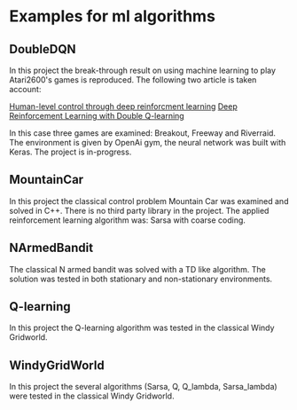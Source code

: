 # Examples for ml algorithms

## DoubleDQN

In this project the break-through result on using machine learning to play Atari2600's games is reproduced. The following two article is taken account:

[Human-level control through deep reinforcment learning](http://www.nature.com/nature/journal/v518/n7540/full/nature14236.html)
[Deep Reinforcement Learning with Double Q-learning](https://arxiv.org/abs/1509.06461)

In this case three games are examined: Breakout, Freeway and Riverraid. The environment is given by OpenAi gym, the neural network was built with Keras. The project is in-progress.

## MountainCar

In this project the classical control problem Mountain Car was examined and solved in C++. There is no third party library in the project. The applied reinforcement learning algorithm was: Sarsa with coarse coding. 

## NArmedBandit

The classical N armed bandit was solved with a TD like algorithm. The solution was tested in both stationary and non-stationary environments.

## Q-learning

In this project the Q-learning algorithm was tested in the classical Windy Gridworld.

## WindyGridWorld

In this project the several algorithms (Sarsa, Q, Q_lambda, Sarsa_lambda) were tested in the classical Windy Gridworld.
